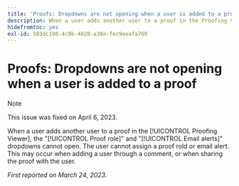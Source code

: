 ```yaml
---
title: 'Proofs: Dropdowns are not opening when a user is added to a proof'
description: When a user adds another user to a proof in the Proofing Viewer, the Proof role and Email alerts dropdowns cannot open. The user cannot assign a proof rold or email alert. This may occur when adding a user through a comment, or when sharing the proof with the user.
hidefromtoc: yes
exl-id: 503dc190-4c9b-4828-a38e-fec9eeafa769
---
```

# Proofs: Dropdowns are not opening when a user is added to a proof 

>[!NOTE]
>
>This issue was fixed on April 6, 2023.

<!--This article is on WF and WFP TOCs-->

When a user adds another user to a proof in the [!UICONTROL Proofing Viewer], the "[!UICONTROL Proof role]" and "[!UICONTROL Email alerts]" dropdowns cannot open. The user cannot assign a proof rold or email alert. This may occur when adding a user through a comment, or when sharing the proof with the user.

_First reported on March 24, 2023._
